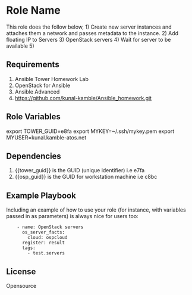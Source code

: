 Role Name
=========

This role does the follow below,
    1) Create new server instances and attaches them a network and passes metadata to the instance.
    2) Add floating IP to Servers
    3) OpenStack servers
    4) Wait for server to be available
    5) 

Requirements
------------

  1) Ansible Tower Homework Lab
  2) OpenStack for Ansible
  3) Ansible Advanced
  4) https://github.com/kunal-kamble/Ansible_homework.git

Role Variables
--------------

export TOWER_GUID=e8fa
export MYKEY=~/.ssh/mykey.pem
export MYUSER=kunal.kamble-atos.net

Dependencies
------------

  1) {{tower_guid}} is the GUID (unique identifier) i.e e7fa
  2) {{osp_guid}} is the GUID for workstation machine i.e c8bc

Example Playbook
----------------

Including an example of how to use your role (for instance, with variables passed in as parameters) is always nice for users too:

        - name: OpenStack servers
          os_server_facts:
            cloud: ospcloud
          register: result
          tags:
            - test.servers

License
-------

Opensource
